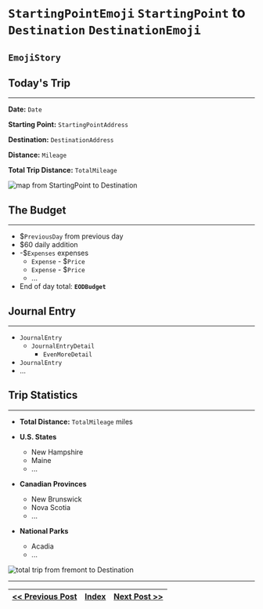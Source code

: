 # `StartingPointEmoji` `StartingPoint` to `Destination` `DestinationEmoji`

##  `EmojiStory`

## Today's Trip

---

**Date:** `Date`

**Starting Point:** `StartingPointAddress`

**Destination:** `DestinationAddress`

**Distance:** `Mileage`

**Total Trip Distance:** `TotalMileage`

![map from `StartingPoint` to `Destination`](maps/`mm-dd`.png "day map")

## The Budget

---

* $`PreviousDay` from previous day
* $60 daily addition
* -$`Expenses` expenses
  * `Expense` - $`Price`
  * `Expense` - $`Price`
  * ...
* End of day total: **`EODBudget`**

## Journal Entry

---

* `JournalEntry`
  * `JournalEntryDetail`
    * `EvenMoreDetail`
* `JournalEntry`
* ...

## Trip Statistics

---

* **Total Distance:** `TotalMileage` miles

* **U.S. States**
  * New Hampshire
  * Maine
  * ...

* **Canadian Provinces**
  * New Brunswick
  * Nova Scotia
  * ...

* **National Parks**
  * Acadia
  * ...

![total trip from fremont to `Destination`](maps/totals/`mm-dd`-total.png "total trip map")

---

| [<< Previous Post](mm-dd.md) | [Index](../README.md) | [Next Post >>](mm-dd.md) |
|------------------------------|-----------------------|--------------------------|


